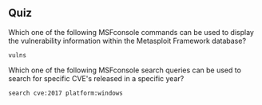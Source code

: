 
## Quiz

Which one of the following MSFconsole commands can be used to display the vulnerability information within the Metasploit Framework database?

	vulns

Which one of the following MSFconsole search queries can be used to search for specific CVE's released in a specific year?

	search cve:2017 platform:windows